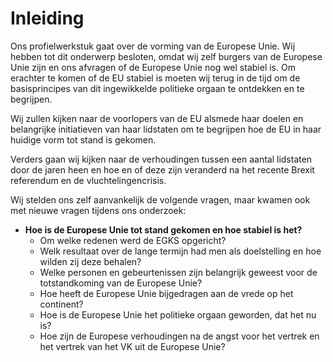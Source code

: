 # Inleiding

Ons profielwerkstuk gaat over de vorming van de Europese Unie. Wij hebben tot dit onderwerp besloten, omdat wij zelf burgers van de Europese Unie zijn en ons afvragen of de Europese Unie nog wel stabiel is. Om erachter te komen of de EU stabiel is moeten wij terug in de tijd om de basisprincipes van dit ingewikkelde politieke orgaan te ontdekken en te begrijpen.

Wij zullen kijken naar de voorlopers van de EU alsmede haar doelen en belangrijke initiatieven van haar lidstaten om te begrijpen hoe de EU in haar huidige vorm tot stand is gekomen.

Verders gaan wij kijken naar de verhoudingen tussen een aantal lidstaten door de jaren heen en hoe en of deze zijn veranderd na het recente Brexit referendum en de vluchtelingencrisis.

Wij stelden ons zelf aanvankelijk de volgende vragen, maar kwamen ook met nieuwe vragen tijdens ons onderzoek:

- __Hoe is de Europese Unie tot stand gekomen en hoe stabiel is het?__
    - Om welke redenen werd de EGKS opgericht?
    - Welk resultaat over de lange termijn had men als doelstelling en hoe wilden zij deze behalen?
    - Welke personen en gebeurtenissen zijn belangrijk geweest voor de totstandkoming van de Europese Unie?
    - Hoe heeft de Europese Unie bijgedragen aan de vrede op het continent?
    - Hoe is de Europese Unie het politieke orgaan geworden, dat het nu is?
    - Hoe zijn de Europese verhoudingen na de angst voor het vertrek en het vertrek van het VK uit de Europese Unie?
